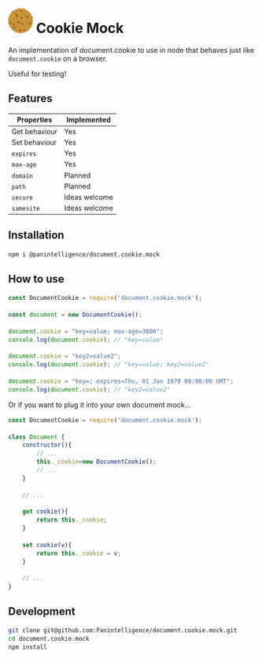 # ![Cookie Mock Logo](changes/images/document.cookie.mock-logo-small.png) Cookie Mock 
An implementation of document.cookie to use in node that behaves just like `document.cookie` on a browser.

Useful for testing!

## Features

|   Properties  |  Implemented  |
|---------------|---------------|
| Get behaviour | Yes           |
| Set behaviour | Yes           |
| `expires`     | Yes           |
| `max-age`     | Yes           |
| `domain`      | Planned       |
| `path`        | Planned       |
| `secure`      | Ideas welcome |
| `samesite`    | Ideas welcome |

## Installation
```bash
npm i @panintelligence/document.cookie.mock
```

## How to use

```javascript
const DocumentCookie = require('document.cookie.mock');

const document = new DocumentCookie();

document.cookie = "key=value; max-age=3600";
console.log(document.cookie); // "key=value"

document.cookie = "key2=value2";
console.log(document.cookie); // "key=value; key2=value2"

document.cookie = "key=; expires=Thu, 01 Jan 1970 00:00:00 GMT";
console.log(document.cookie); // "key2=value2"
```

Or if you want to plug it into your own document mock...
```javascript
const DocumentCookie = require('document.cookie.mock');

class Document {
    constructor(){
        // ...
        this._cookie=new DocumentCookie();
        // ...
    }
    
    // ...

    get cookie(){
        return this._cookie;
    }

    set cookie(v){
        return this._cookie = v;
    }

    // ...
}
```

## Development
```bash
git clone git@github.com:Panintelligence/document.cookie.mock.git
cd document.cookie.mock
npm install
```
